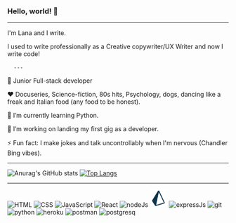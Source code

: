 ### Hello, world! 👋

---

<!--
**lanaFerrari/lanaFerrari** is a ✨ _special_ ✨ repository because its `README.md` (this file) appears on your GitHub profile.

Here are some ideas to get you started:

- 🔭 I’m currently working on ...
- 🌱 I’m currently learning ...
- 👯 I’m looking to collaborate on ...
- 🤔 I’m looking for help with ...
- 💬 Ask me about ...
- 📫 How to reach me: ...
- 😄 Pronouns: ...
- ⚡ Fun fact: ...
-->

<div>
   <p> I'm Lana and I write.<p/>
   <p> I used to write professionally as a Creative copywriter/UX Writer and now <span font-weight="bold"> I write code!<span/><p/>
<div/>

      ---
<div>   
   <p>💼 Junior Full-stack developer<p/>
   <p>❤️ Docuseries, Science-fiction, 80s hits, Psychology, dogs, dancing like a freak and Italian food (any food to be honest).<p/>
   <p>🌱 I’m currently learning Python.<p/>
   <p>🔭 I’m working on landing my first gig as a developer.<p/>
   <p>⚡ Fun fact: I make jokes and talk uncontrollably when I'm nervous (Chandler Bing vibes).<p/>
<div/>
   
   ---
   
   ![Anurag's GitHub stats](https://github-readme-stats.vercel.app/api?username=anuraghazra&show_icons=true&theme=synthwave) 
   [![Top Langs](https://github-readme-stats.vercel.app/api/top-langs/?username=anuraghazra&layout=compact)](https://github.com/anuraghazra/github-readme-stats)
   
   ---
   
<p align="left">
<img src="https://www.vectorlogo.zone/logos/w3_html5/w3_html5-icon.svg" alt="HTML" width="40" height="40"/>
<img src="https://www.vectorlogo.zone/logos/w3_css/w3_css-icon.svg" alt="CSS" width="40" height="40"/>
<img src="https://user-images.githubusercontent.com/50510726/107741936-20be4700-6d34-11eb-96c3-7322fdb825cd.png" alt="JavaScript" width="40" height="40"/>
<img src="https://www.vectorlogo.zone/logos/reactjs/reactjs-icon.svg" alt="React" width="40" height="40"/>
<img src="https://www.vectorlogo.zone/logos/nodejs/nodejs-icon.svg" alt="nodeJs" width="40" height="40"/>
<img src="https://raw.githubusercontent.com/vscode-icons/vscode-icons/3df43eb5a6dc932719159aa98d33d082cd1cceb0/icons/file_type_light_prisma.svg" alt="Prisma" width="40" height="40"/>
<img src="https://www.vectorlogo.zone/logos/expressjs/expressjs-icon.svg" alt="expressJs" width="40" height="40"/>
<img src="https://www.vectorlogo.zone/logos/git-scm/git-scm-icon.svg" alt="git" width="40" height="40"/>
<img src="https://www.vectorlogo.zone/logos/python/python-icon.svg" alt="python" width="40" height="40"/>
<img src="https://www.vectorlogo.zone/logos/heroku/heroku-icon.svg" alt="heroku" width="40" height="40"/>
<img src="https://www.vectorlogo.zone/logos/getpostman/getpostman-icon.svg" alt="postman" width="40" height="40"/>
<img src="https://www.vectorlogo.zone/logos/postgresql/postgresql-icon.svg" alt="postgresq" width="40" height="40"/>
</p>








